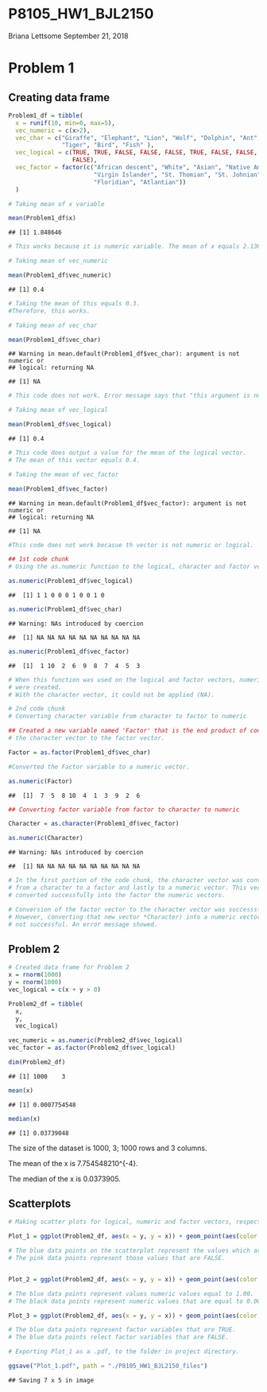 P8105\_HW1\_BJL2150
================
Briana Lettsome
September 21, 2018

Problem 1
=========

Creating data frame
-------------------

``` r
Problem1_df = tibble(
  x = runif(10, min=0, max=5), 
  vec_numeric = c(x>2),
  vec_char = c("Giraffe", "Elephant", "Lion", "Wolf", "Dolphin", "Ant", "Dog", 
               "Tiger", "Bird", "Fish" ),
  vec_logical = c(TRUE, TRUE, FALSE, FALSE, FALSE, TRUE, FALSE, FALSE, TRUE, 
                  FALSE),
  vec_factor = factor(c("African descent", "White", "Asian", "Native American", 
                        "Virgin Islander", "St. Thomian", "St. Johnian", "Crucian", 
                        "Floridian", "Atlantian"))
  )
```

``` r
# Taking mean of x variable

mean(Problem1_df$x)
```

    ## [1] 1.848646

``` r
# This works because it is numeric variable. The mean of x equals 2.136482.
```

``` r
# Taking mean of vec_numeric

mean(Problem1_df$vec_numeric)
```

    ## [1] 0.4

``` r
# Taking the mean of this equals 0.3. 
#Therefore, this works.
```

``` r
# Taking mean of vec_char

mean(Problem1_df$vec_char)
```

    ## Warning in mean.default(Problem1_df$vec_char): argument is not numeric or
    ## logical: returning NA

    ## [1] NA

``` r
# This code does not work. Error message says that "this argument is not numeric or logical".
```

``` r
# Taking mean of vec_logical

mean(Problem1_df$vec_logical)
```

    ## [1] 0.4

``` r
# This code does output a value for the mean of the logical vector.
# The mean of this vector equals 0.4.
```

``` r
# Taking the mean of vec_factor

mean(Problem1_df$vec_factor)
```

    ## Warning in mean.default(Problem1_df$vec_factor): argument is not numeric or
    ## logical: returning NA

    ## [1] NA

``` r
#This code does not work becasue th vector is not numeric or logical.
```

``` r
## 1st code chunk
# Using the as.numeric function to the logical, character and factor vectors.

as.numeric(Problem1_df$vec_logical)
```

    ##  [1] 1 1 0 0 0 1 0 0 1 0

``` r
as.numeric(Problem1_df$vec_char)
```

    ## Warning: NAs introduced by coercion

    ##  [1] NA NA NA NA NA NA NA NA NA NA

``` r
as.numeric(Problem1_df$vec_factor)
```

    ##  [1]  1 10  2  6  9  8  7  4  5  3

``` r
# When this function was used on the logical and factor vectors, numeric values
# were created.
# With the character vector, it could not be applied (NA).
```

``` r
# 2nd code chunk
# Converting character variable from character to factor to numeric

## Created a new variable named 'Factor' that is the end product of converting
# the character vector to the factor vector.

Factor = as.factor(Problem1_df$vec_char)

#Converted the Factor variable to a numeric vector.

as.numeric(Factor)
```

    ##  [1]  7  5  8 10  4  1  3  9  2  6

``` r
## Converting factor variable from factor to character to numeric

Character = as.character(Problem1_df$vec_factor)

as.numeric(Character)
```

    ## Warning: NAs introduced by coercion

    ##  [1] NA NA NA NA NA NA NA NA NA NA

``` r
# In the first portion of the code chunk, the character vector was converted
# from a character to a factor and lastly to a numeric vector. This vector was
# converted successfully into the factor the numeric vectors. 

# Conversion of the factor vector to the character vector was successsful. 
# However, converting that new vector *Character) into a numeric vector was
# not successful. An error message showed.
```

Problem 2
---------

``` r
# Created data frame for Problem 2
x = rnorm(1000)
y = rnorm(1000)
vec_logical = c(x + y > 0)

Problem2_df = tibble(
  x,
  y,
  vec_logical)

vec_numeric = as.numeric(Problem2_df$vec_logical)
vec_factor = as.factor(Problem2_df$vec_logical)

dim(Problem2_df)
```

    ## [1] 1000    3

``` r
mean(x)
```

    ## [1] 0.0007754548

``` r
median(x)
```

    ## [1] 0.03739048

The size of the dataset is 1000, 3; 1000 rows and 3 columns.

The mean of the x is 7.754548210^{-4}.

The median of the x is 0.0373905.

Scatterplots
------------

``` r
# Making scatter plots for logical, numeric and factor vectors, respectively.

Plot_1 = ggplot(Problem2_df, aes(x = y, y = x)) + geom_point(aes(color = vec_logical))

# The blue data points on the scatterplot represent the values which are TRUE.
# The pink data points represent those values that are FALSE.


Plot_2 = ggplot(Problem2_df, aes(x = y, y = x)) + geom_point(aes(color = vec_numeric))

# The blue data points represent values numeric values equal to 1.00.
# The black data points represent numeric values that are equal to 0.00. 

Plot_3 = ggplot(Problem2_df, aes(x = y, y = x)) + geom_point(aes(color = vec_factor))

# The blue data points represent factor variables that are TRUE.
# The blue data points relect factor variables that are FALSE.
```

``` r
# Exporting Plot_1 as a .pdf, to the folder in project directory.

ggsave("Plot_1.pdf", path = "./P8105_HW1_BJL2150_files")
```

    ## Saving 7 x 5 in image
